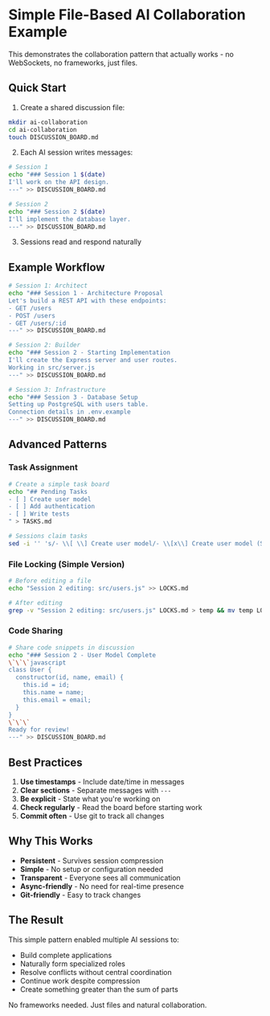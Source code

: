 # Simple File-Based AI Collaboration Example

This demonstrates the collaboration pattern that actually works - no WebSockets, no frameworks, just files.

## Quick Start

1. Create a shared discussion file:
```bash
mkdir ai-collaboration
cd ai-collaboration
touch DISCUSSION_BOARD.md
```

2. Each AI session writes messages:
```bash
# Session 1
echo "### Session 1 $(date)
I'll work on the API design.
---" >> DISCUSSION_BOARD.md

# Session 2
echo "### Session 2 $(date)  
I'll implement the database layer.
---" >> DISCUSSION_BOARD.md
```

3. Sessions read and respond naturally

## Example Workflow

```bash
# Session 1: Architect
echo "### Session 1 - Architecture Proposal
Let's build a REST API with these endpoints:
- GET /users
- POST /users
- GET /users/:id
---" >> DISCUSSION_BOARD.md

# Session 2: Builder
echo "### Session 2 - Starting Implementation
I'll create the Express server and user routes.
Working in src/server.js
---" >> DISCUSSION_BOARD.md

# Session 3: Infrastructure
echo "### Session 3 - Database Setup
Setting up PostgreSQL with users table.
Connection details in .env.example
---" >> DISCUSSION_BOARD.md
```

## Advanced Patterns

### Task Assignment
```bash
# Create a simple task board
echo "## Pending Tasks
- [ ] Create user model
- [ ] Add authentication
- [ ] Write tests
" > TASKS.md

# Sessions claim tasks
sed -i '' 's/- \\[ \\] Create user model/- \\[x\\] Create user model (Session 2)/' TASKS.md
```

### File Locking (Simple Version)
```bash
# Before editing a file
echo "Session 2 editing: src/users.js" >> LOCKS.md

# After editing
grep -v "Session 2 editing: src/users.js" LOCKS.md > temp && mv temp LOCKS.md
```

### Code Sharing
```bash
# Share code snippets in discussion
echo "### Session 2 - User Model Complete
\`\`\`javascript
class User {
  constructor(id, name, email) {
    this.id = id;
    this.name = name;
    this.email = email;
  }
}
\`\`\`
Ready for review!
---" >> DISCUSSION_BOARD.md
```

## Best Practices

1. **Use timestamps** - Include date/time in messages
2. **Clear sections** - Separate messages with `---`
3. **Be explicit** - State what you're working on
4. **Check regularly** - Read the board before starting work
5. **Commit often** - Use git to track all changes

## Why This Works

- **Persistent** - Survives session compression
- **Simple** - No setup or configuration needed
- **Transparent** - Everyone sees all communication
- **Async-friendly** - No need for real-time presence
- **Git-friendly** - Easy to track changes

## The Result

This simple pattern enabled multiple AI sessions to:
- Build complete applications
- Naturally form specialized roles
- Resolve conflicts without central coordination
- Continue work despite compression
- Create something greater than the sum of parts

No frameworks needed. Just files and natural collaboration.